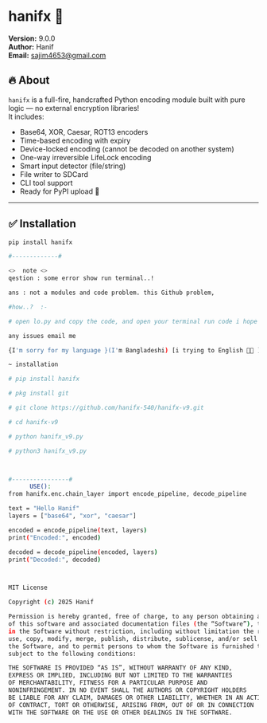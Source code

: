 # hanifx 🔐

**Version:** 9.0.0  
**Author:** Hanif  
**Email:** sajim4653@gmail.com  

## 🔥 About

`hanifx` is a full-fire, handcrafted Python encoding module built with pure logic — no external encryption libraries!  
It includes:

- Base64, XOR, Caesar, ROT13 encoders
- Time-based encoding with expiry
- Device-locked encoding (cannot be decoded on another system)
- One-way irreversible LifeLock encoding
- Smart input detector (file/string)
- File writer to SDCard
- CLI tool support
- Ready for PyPI upload 🚀

---

## ✅ Installation

```bash
pip install hanifx

#-------------#

<>  note <>
qestion : some error show run terminal..!

ans : not a modules and code problem. this Github problem,

#how..?  :-

# open lo.py and copy the code, and open your terminal run code i hope Working

any issues email me

{I'm sorry for my language }(I'm Bangladeshi) [i trying to English 🤍🙂 ]

~ installation

# pip install hanifx 

# pkg install git 

# git clone https://github.com/hanifx-540/hanifx-v9.git

# cd hanifx-v9

# python hanifx_v9.py

# python3 hanifx_v9.py



#----------------#
      USE():
from hanifx.enc.chain_layer import encode_pipeline, decode_pipeline

text = "Hello Hanif"
layers = ["base64", "xor", "caesar"]

encoded = encode_pipeline(text, layers)
print("Encoded:", encoded)

decoded = decode_pipeline(encoded, layers)
print("Decoded:", decoded)



MIT License

Copyright (c) 2025 Hanif

Permission is hereby granted, free of charge, to any person obtaining a copy
of this software and associated documentation files (the “Software”), to deal
in the Software without restriction, including without limitation the rights to
use, copy, modify, merge, publish, distribute, sublicense, and/or sell copies of
the Software, and to permit persons to whom the Software is furnished to do so,
subject to the following conditions:

THE SOFTWARE IS PROVIDED “AS IS”, WITHOUT WARRANTY OF ANY KIND,
EXPRESS OR IMPLIED, INCLUDING BUT NOT LIMITED TO THE WARRANTIES
OF MERCHANTABILITY, FITNESS FOR A PARTICULAR PURPOSE AND
NONINFRINGEMENT. IN NO EVENT SHALL THE AUTHORS OR COPYRIGHT HOLDERS
BE LIABLE FOR ANY CLAIM, DAMAGES OR OTHER LIABILITY, WHETHER IN AN ACTION
OF CONTRACT, TORT OR OTHERWISE, ARISING FROM, OUT OF OR IN CONNECTION
WITH THE SOFTWARE OR THE USE OR OTHER DEALINGS IN THE SOFTWARE.
